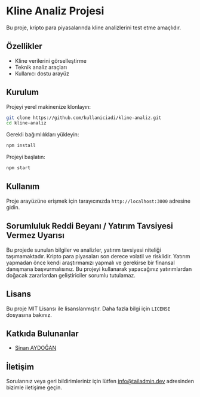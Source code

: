 # Kline Analiz Projesi

Bu proje, kripto para piyasalarında kline analizlerini test etme amaçlıdır.

## Özellikler

- Kline verilerini görselleştirme
- Teknik analiz araçları
- Kullanıcı dostu arayüz
## Kurulum

Projeyi yerel makinenize klonlayın:

```bash
git clone https://github.com/kullaniciadi/kline-analiz.git
cd kline-analiz
```

Gerekli bağımlılıkları yükleyin:

```bash
npm install
```

Projeyi başlatın:

```bash
npm start
```

## Kullanım

Proje arayüzüne erişmek için tarayıcınızda `http://localhost:3000` adresine gidin.

## Sorumluluk Reddi Beyanı / Yatırım Tavsiyesi Vermez Uyarısı

Bu projede sunulan bilgiler ve analizler, yatırım tavsiyesi niteliği taşımamaktadır. Kripto para piyasaları son derece volatil ve risklidir. Yatırım yapmadan önce kendi araştırmanızı yapmalı ve gerekirse bir finansal danışmana başvurmalısınız. Bu projeyi kullanarak yapacağınız yatırımlardan doğacak zararlardan geliştiriciler sorumlu tutulamaz.

## Lisans

Bu proje MIT Lisansı ile lisanslanmıştır. Daha fazla bilgi için `LICENSE` dosyasına bakınız.

## Katkıda Bulunanlar

- [Sinan AYDOĞAN](https://github.com/sinan-aydogan)

## İletişim

Sorularınız veya geri bildirimleriniz için lütfen [info@tailadmin.dev](mailto:info@tailadmin.dev) adresinden bizimle iletişime geçin.